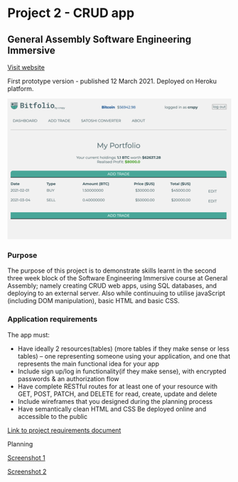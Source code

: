 # Project 2 - CRUD app


## General Assembly Software Engineering Immersive 

  

[Visit website](https://bitfolio-crspy.herokuapp.com/)

First prototype version - published 12 March 2021. Deployed on Heroku platform.

![alt text](public/resources/bitfolio_web_app_screenshot.png "prototype screenshot")


### Purpose
The purpose of this project is to demonstrate skills learnt in the second three week block of the Software Engineering Immersive course at General Assembly; namely creating CRUD web apps, using SQL databases, and deploying to an external server. Also while continuuing to utilise javaScript (including DOM manipulation), basic HTML and basic CSS.

### Application requirements
The app must:

- Have ideally 2 resources(tables) (more tables if they make sense or less tables) – one representing someone using your application, and one that represents the main functional idea for your app
- Include sign up/log in functionality(if they make sense), with encrypted passwords & an authorization flow
- Have complete RESTful routes for at least one of your resource with GET, POST, PATCH, and DELETE for read, create, update and delete
- Include wireframes that you designed during the planning process
- Have semantically clean HTML and CSS
Be deployed online and accessible to the public 



[Link to project requirements document](https://gist.github.com/epoch/7651b05c23b1fd26f00663b4866c1e26)

Planning

[Screenshot 1](Profit_algo_planning1.jpg)

[Screenshot 2](Profit_algo_planning2.jpg)